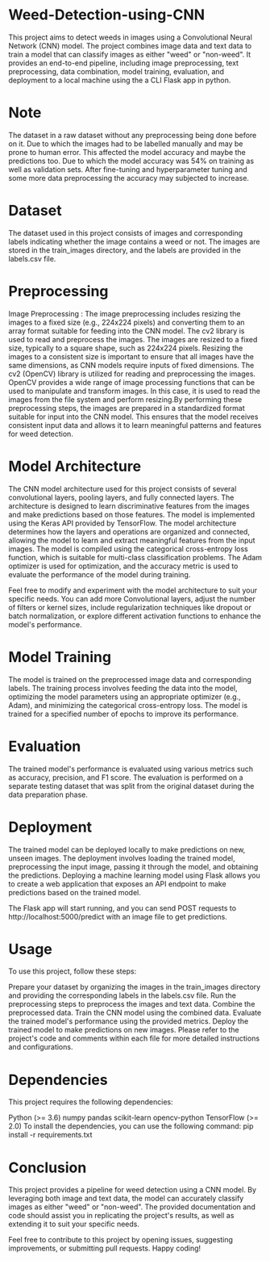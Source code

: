 # Weed-Detection-using-CNN
This project aims to detect weeds in images using a Convolutional Neural Network (CNN) model. The project combines image data and text data to train a model that can classify images as either "weed" or "non-weed". It provides an end-to-end pipeline, including image preprocessing, text preprocessing, data combination, model training, evaluation, and deployment to a local machine using the a CLI Flask app in python.

# Note 
The dataset in a raw dataset without any preprocessing being done before on it. Due to which the images had to be labelled manually and may be prone to human error. This affected the model accuracy and maybe the predictions too. Due to which the model accuracy was 54% on training as well as validation sets. After fine-tuning and hyperparameter tuning and some more data preprocessing the accuracy may subjected to increase.

# Dataset
The dataset used in this project consists of images and corresponding labels indicating whether the image contains a weed or not. The images are stored in the train_images directory, and the labels are provided in the labels.csv file.

# Preprocessing
Image Preprocessing : 
The image preprocessing includes resizing the images to a fixed size (e.g., 224x224 pixels) and converting them to an array format suitable for feeding into the CNN model. The cv2 library is used to read and preprocess the images.
The images are resized to a fixed size, typically to a square shape, such as 224x224 pixels. Resizing the images to a consistent size is important to ensure that all images have the same dimensions, as CNN models require inputs of fixed dimensions.
The cv2 (OpenCV) library is utilized for reading and preprocessing the images. OpenCV provides a wide range of image processing functions that can be used to manipulate and transform images. In this case, it is used to read the images from the file system and perform resizing.By performing these preprocessing steps, the images are prepared in a standardized format suitable for input into the CNN model. This ensures that the model receives consistent input data and allows it to learn meaningful patterns and features for weed detection.


# Model Architecture
The CNN model architecture used for this project consists of several convolutional layers, pooling layers, and fully connected layers. The architecture is designed to learn discriminative features from the images and make predictions based on those features. The model is implemented using the Keras API provided by TensorFlow. The model architecture determines how the layers and operations are organized and connected, allowing the model to learn and extract meaningful features from the input images. The model is compiled using the categorical cross-entropy loss function, which is suitable for multi-class classification problems. The Adam optimizer is used for optimization, and the accuracy metric is used to evaluate the performance of the model during training.

Feel free to modify and experiment with the model architecture to suit your specific needs. You can add more Convolutional layers, adjust the number of filters or kernel sizes, include regularization techniques like dropout or batch normalization, or explore different activation functions to enhance the model's performance.

# Model Training
The model is trained on the preprocessed image data and corresponding labels. The training process involves feeding the data into the model, optimizing the model parameters using an appropriate optimizer (e.g., Adam), and minimizing the categorical cross-entropy loss. The model is trained for a specified number of epochs to improve its performance.

# Evaluation
The trained model's performance is evaluated using various metrics such as accuracy, precision, and F1 score. The evaluation is performed on a separate testing dataset that was split from the original dataset during the data preparation phase.

# Deployment
The trained model can be deployed locally to make predictions on new, unseen images. The deployment involves loading the trained model, preprocessing the input image, passing it through the model, and obtaining the predictions. Deploying a machine learning model using Flask allows you to create a web application that exposes an API endpoint to make predictions based on the trained model. 

The Flask app will start running, and you can send POST requests to http://localhost:5000/predict with an image file to get predictions.

# Usage
To use this project, follow these steps:

Prepare your dataset by organizing the images in the train_images directory and providing the corresponding labels in the labels.csv file.
Run the preprocessing steps to preprocess the images and text data.
Combine the preprocessed data.
Train the CNN model using the combined data.
Evaluate the trained model's performance using the provided metrics.
Deploy the trained model to make predictions on new images.
Please refer to the project's code and comments within each file for more detailed instructions and configurations.

# Dependencies
This project requires the following dependencies:

Python (>= 3.6)
numpy
pandas
scikit-learn
opencv-python
TensorFlow (>= 2.0)
To install the dependencies, you can use the following command:
pip install -r requirements.txt


# Conclusion
This project provides a pipeline for weed detection using a CNN model. By leveraging both image and text data, the model can accurately classify images as either "weed" or "non-weed". The provided documentation and code should assist you in replicating the project's results, as well as extending it to suit your specific needs.

Feel free to contribute to this project by opening issues, suggesting improvements, or submitting pull requests. Happy coding!
